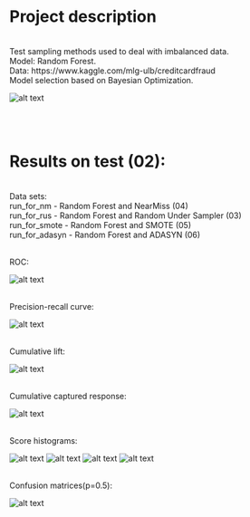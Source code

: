 # Project description
</br>
Test sampling methods used to deal with imbalanced data.</br>
Model: Random Forest.</br>
Data: https://www.kaggle.com/mlg-ulb/creditcardfraud </br>
Model selection based on Bayesian Optimization.

</br>

![alt text](https://github.com/mateusz-g94/DS-Fraud-detection/blob/master/data_flow.jpeg)

</br></br>

# Results on test (02):
</br>
Data sets: </br>
run_for_nm      - Random Forest and NearMiss (04) </br>
run_for_rus     - Random Forest and Random Under Sampler (03) </br>
run_for_smote   - Random Forest and SMOTE (05)</br>
run_for_adasyn  - Random Forest and ADASYN (06)</br> </br>

ROC:

![alt text](https://github.com/mateusz-g94/DS-Fraud-detection/blob/master/grp/roc_set_test.png)

</br>
Precision-recall curve:

![alt text](https://github.com/mateusz-g94/DS-Fraud-detection/blob/master/grp/prc_set_test.png)

</br>
Cumulative lift:

![alt text](https://github.com/mateusz-g94/DS-Fraud-detection/blob/master/grp/lift_cum_set_test.png)

</br>
Cumulative captured response:

![alt text](https://github.com/mateusz-g94/DS-Fraud-detection/blob/master/grp/captured_response_cum_set_test.png)

</br>
Score histograms:

![alt text](https://github.com/mateusz-g94/DS-Fraud-detection/blob/master/grp/score_hist_model_run_for_adasyn_test.png)
![alt text](https://github.com/mateusz-g94/DS-Fraud-detection/blob/master/grp/score_hist_model_run_for_nm_test.png)
![alt text](https://github.com/mateusz-g94/DS-Fraud-detection/blob/master/grp/score_hist_model_run_for_rus_test.png)
![alt text](https://github.com/mateusz-g94/DS-Fraud-detection/blob/master/grp/score_hist_model_run_for_smote_test.png)

</br>
Confusion matrices(p=0.5):

![alt text](https://github.com/mateusz-g94/DS-Fraud-detection/blob/master/grp/conf_matrix.png)
